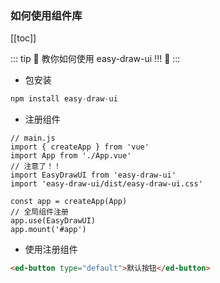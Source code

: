 ### 如何使用组件库

[[toc]]

::: tip
:tada:  教你如何使用 easy-draw-ui !!! :100:
:::


- 包安装
```js
npm install easy-draw-ui
```
- 注册组件
```js{5,6,10}
// main.js
import { createApp } from 'vue'
import App from './App.vue'
// 注意了！！
import EasyDrawUI from 'easy-draw-ui'
import 'easy-draw-ui/dist/easy-draw-ui.css'

const app = createApp(App)
// 全局组件注册
app.use(EasyDrawUI)
app.mount('#app')
```
- 使用注册组件
```html
<ed-button type="default">默认按钮</ed-button>
```

